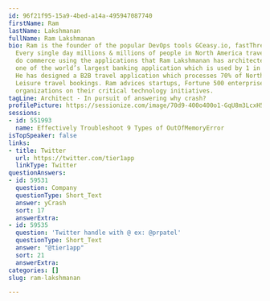 ```yaml
---
id: 96f21f95-15a9-4bed-a14a-495947087740
firstName: Ram
lastName: Lakshmanan
fullName: Ram Lakshmanan
bio: Ram is the founder of the popular DevOps tools GCeasy.io, fastThread.io, HeapHero.io.
  Every single day millions & millions of people in North America travel, bank and
  do commerce using the applications that Ram Lakshmanan has architected. He has developed
  one of the world’s largest banking application which is used by 1 in 3 USA households.
  He has designed a B2B travel application which processes 70% of North America’s
  Leisure travel bookings. Ram advices startups, Fortune 500 enterprises, Governmental
  organizations on their critical technology initiatives.
tagLine: Architect - In pursuit of answering why crash?
profilePicture: https://sessionize.com/image/70d9-400o400o1-GqU8m3LcxH5kSPytPYfXEv.jpg
sessions:
- id: 551993
  name: Effectively Troubleshoot 9 Types of OutOfMemoryError
isTopSpeaker: false
links:
- title: Twitter
  url: https://twitter.com/tier1app
  linkType: Twitter
questionAnswers:
- id: 59531
  question: Company
  questionType: Short_Text
  answer: yCrash
  sort: 17
  answerExtra: 
- id: 59535
  question: 'Twitter handle with @ ex: @prpatel'
  questionType: Short_Text
  answer: "@tier1app"
  sort: 21
  answerExtra: 
categories: []
slug: ram-lakshmanan

---
```

